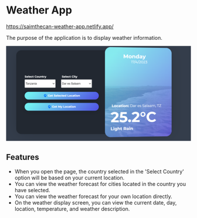# Weather App

https://saimthecan-weather-app.netlify.app/

The purpose of the application is to display weather information.

![page view](./ReadmePic/weather-app.PNG)

## Features

* When you open the page, the country selected in the 'Select Country' option will be based on your current location.
* You can view the weather forecast for cities located in the country you have selected.
* You can view the weather forecast for your own location directly.
* On the weather display screen, you can view the current date, day, location, temperature, and weather description.

